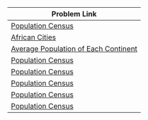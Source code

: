 | Problem Link |
| ------------------|
|[Population Census](https://www.hackerrank.com/challenges/asian-population/problem?isFullScreen=true)|
|[African Cities](https://www.hackerrank.com/challenges/african-cities/problem?isFullScreen=true)|
|[Average Population of Each Continent](https://www.hackerrank.com/challenges/average-population-of-each-continent/problem?isFullScreen=true)|
|[Population Census](https://www.hackerrank.com/challenges/asian-population/problem?isFullScreen=true)|
|[Population Census](https://www.hackerrank.com/challenges/asian-population/problem?isFullScreen=true)|
|[Population Census](https://www.hackerrank.com/challenges/asian-population/problem?isFullScreen=true)|
|[Population Census](https://www.hackerrank.com/challenges/asian-population/problem?isFullScreen=true)|
|[Population Census](https://www.hackerrank.com/challenges/asian-population/problem?isFullScreen=true)|



